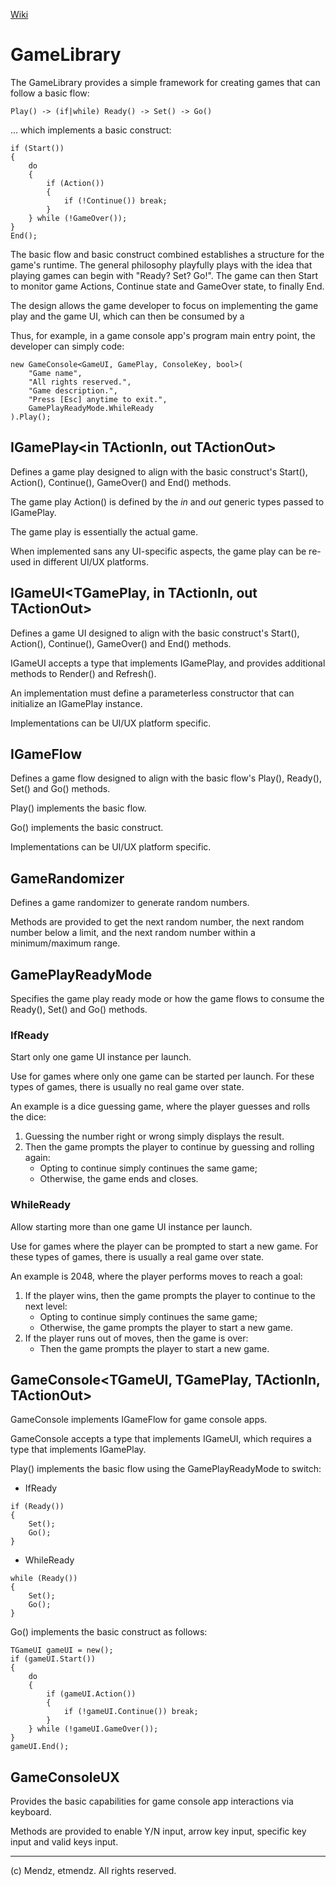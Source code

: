 [Wiki](https://github.com/etmendz/game-library/wiki)
# GameLibrary
The GameLibrary provides a simple framework for creating games that can follow a basic flow:

	Play() -> (if|while) Ready() -> Set() -> Go()

... which implements a basic construct:

	if (Start())
	{
		do
		{
			if (Action())
			{
				if (!Continue()) break;
			}
		} while (!GameOver());
	}
	End();

The basic flow and basic construct combined establishes a structure for the game's runtime. The general philosophy playfully plays with the idea that playing games can begin with "Ready? Set? Go!". The game can then Start to monitor game Actions, Continue state and GameOver state, to finally End.

The design allows the game developer to focus on implementing the game play and the game UI, which can then be consumed by a 

Thus, for example, in a game console app's program main entry point, the developer can simply code:

	new GameConsole<GameUI, GamePlay, ConsoleKey, bool>(
		"Game name", 
		"All rights reserved.", 
		"Game description.", 
		"Press [Esc] anytime to exit.", 
		GamePlayReadyMode.WhileReady
	).Play();

## IGamePlay<in TActionIn, out TActionOut>
Defines a game play designed to align with the basic construct's Start(), Action(), Continue(), GameOver() and End() methods.

The game play Action() is defined by the *in* and *out* generic types passed to IGamePlay.

The game play is essentially the actual game.

When implemented sans any UI-specific aspects, the game play can be re-used in different UI/UX platforms.

## IGameUI<TGamePlay, in TActionIn, out TActionOut>
Defines a game UI designed to align with the basic construct's Start(), Action(), Continue(), GameOver() and End() methods.

IGameUI accepts a type that implements IGamePlay, and provides additional methods to Render() and Refresh().

An implementation must define a parameterless constructor that can initialize an IGamePlay instance.

Implementations can be UI/UX platform specific.

## IGameFlow
Defines a game flow designed to align with the basic flow's Play(), Ready(), Set() and Go() methods.

Play() implements the basic flow.

Go() implements the basic construct.

Implementations can be UI/UX platform specific.

## GameRandomizer
Defines a game randomizer to generate random numbers.

Methods are provided to get the next random number, the next random number below a limit, and the next random number within a minimum/maximum range.

## GamePlayReadyMode
Specifies the game play ready mode or how the game flows to consume the Ready(), Set() and Go() methods.

### IfReady
Start only one game UI instance per launch.

Use for games where only one game can be started per launch. For these types of games, there is usually no real game over state.

An example is a dice guessing game, where the player guesses and rolls the dice:

1. Guessing the number right or wrong simply displays the result.
2. Then the game prompts the player to continue by guessing and rolling again:
    - Opting to continue simply continues the same game;
    - Otherwise, the game ends and closes.

### WhileReady
Allow starting more than one game UI instance per launch.

Use for games where the player can be prompted to start a new game. For these types of games, there is usually a real game over state.

An example is 2048, where the player performs moves to reach a goal:

1. If the player wins, then the game prompts the player to continue to the next level:
    - Opting to continue simply continues the same game;
	- Otherwise, the game prompts the player to start a new game.
2. If the player runs out of moves, then the game is over:
    - Then the game prompts the player to start a new game.

## GameConsole<TGameUI, TGamePlay, TActionIn, TActionOut>
GameConsole implements IGameFlow for game console apps.

GameConsole accepts a type that implements IGameUI, which requires a type that implements IGamePlay.

Play() implements the basic flow using the GamePlayReadyMode to switch:

- IfReady
```
if (Ready())
{
	Set();
	Go();
}
```
- WhileReady
```
while (Ready())
{
	Set();
	Go();
}
```
Go() implements the basic construct as follows:

	TGameUI gameUI = new();
	if (gameUI.Start())
	{
		do
		{
			if (gameUI.Action())
			{
				if (!gameUI.Continue()) break;
			}
		} while (!gameUI.GameOver());
	}
	gameUI.End();

## GameConsoleUX
Provides the basic capabilities for game console app interactions via keyboard.

Methods are provided to enable Y/N input, arrow key input, specific key input and valid keys input.

---

(c) Mendz, etmendz. All rights reserved.